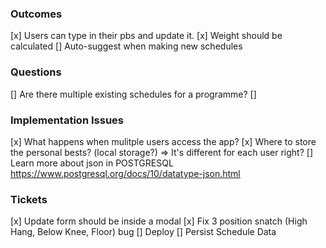 ### Outcomes

[x] Users can type in their pbs and update it.
[x] Weight should be calculated
[] Auto-suggest when making new schedules

### Questions

[] Are there multiple existing schedules for a programme?
[]

### Implementation Issues

[x] What happens when mulitple users access the app?
[x] Where to store the personal bests? (local storage?) => It's different for each user right?
[] Learn more about json in POSTGRESQL https://www.postgresql.org/docs/10/datatype-json.html

### Tickets

[x] Update form should be inside a modal
[x] Fix 3 position snatch (High Hang, Below Knee, Floor) bug
[] Deploy
[] Persist Schedule Data
